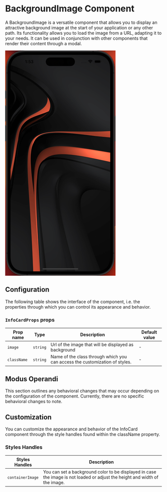 # BackgroundImage Component

A BackgroundImage is a versatile component that allows you to display an attractive background image at the start of your application or any other path. Its functionality allows you to load the image from a URL, adapting it to your needs. It can be used in conjunction with other components that render their content through a modal.

![BackgroundImage](./BackGorundImage.png)


## Configuration

The following table shows the interface of the component, i.e. the properties through which you can control its appearance and behavior.

### `InfoCardProps` props

| Prop name          | Type      | Description                                                             | Default value |
| ------------------ | --------- | ----------------------------------------------------------------------- | ------------- |
| `image`         | `string`  | Url of the image that will be displayed as background                    | -             |
| `className`        | `string`  | Name of the class through which you can access the customization of styles.  | -             |

## Modus Operandi

This section outlines any behavioral changes that may occur depending on the configuration of the component. Currently, there are no specific behavioral changes to note.

## Customization

You can customize the appearance and behavior of the InfoCard component through the style handles found within the className property.

### Styles Handles

| Styles Handles             | Description |
| ----------------------- |-----------|
| `containerImage`       |You can set a background color to be displayed in case the image is not loaded or adjust the height and width of the image.|


